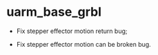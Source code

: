 # uarm_base_grbl

* Fix stepper effector motion return bug;

* Fix stepper effector motion can be broken bug.